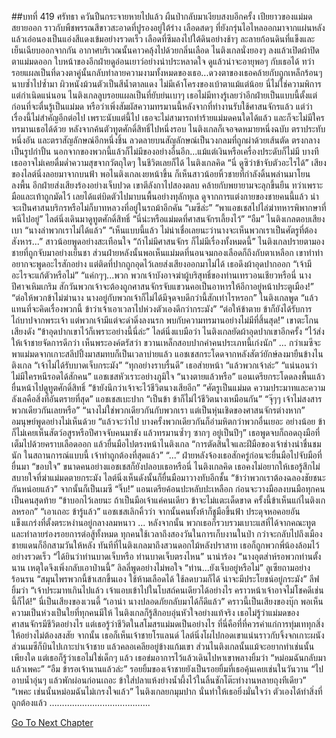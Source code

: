 ##บทที่ 419 ศรัทธา
ควันปืนกระจายหายไปแล้ว ผืนป่ากลับมาเงียบสงบอีกครั้ง
เปียยาวของแม่มดสยายออก ราวกับพืชพรรณสีขาวสะอาดที่ปูรองอยู่ใต้ร่าง
เลือดสดๆ ที่ยังกรุ่นไอไหลออกมาจากแผ่นหลัง แล้วเอ่อนองเป็นแอ่งสีแดงเข้มอย่างรวดเร็ว เลือดที่ซึมลงไปใต้ดินอย่างช้าๆ ละลายก้อนดินที่แข็งและเย็นเฉียบออกจากกัน อากาศบริเวณนั้นคาวคลุ้งไปด้วยกลิ่นเลือด
ไนติงเกลนั่งยองๆ ลงแล้วเปิดผ้าปิดตาแม่มดออก ใบหน้าของอีกฝ่ายดูอ่อนเยาว์อย่างน่าประหลาดใจ ดูแล้วน่าจะอายุพอๆ กับเธอได้ ทว่ารอยแผลเป็นที่ดวงตาคู่นั้นกลับทำลายความงามทั้งหมดของเธอ...ดวงตาของเธอคล้ายกับถูกเหล็กร้อนๆ นาบซ้ำไปซ้ำมา ผิวหนังม้วนตัวเป็นสีน้ำตาลแดง ไม่มีเค้าโครงของเบ้าตาแม้แต่น้อย
นี่ไม่ใช่ความพิการแต่กำเนิดแน่นอน ไนติงเกลลูบรอยแผลเป็นที่ยับย่นเบาๆ เธอไม่มีทางรู้เลยว่าอีกฝ่ายเป็นแบบนี้ตั้งแต่ก่อนที่จะตื่นรู้เป็นแม่มด หรือว่าเพิ่งสัมผัสความทรมานนี้หลังจากที่ทำงานรับใช้ศาสนจักรแล้ว แต่ว่าเรื่องนี้ไม่สำคัญอีกต่อไป เพราะนับแต่นี้ไป เธอจะไม่สามารถทำร้ายแม่มดคนใดได้แล้ว และก็จะไม่มีใครทรมานเธอได้ด้วย
หลังจากค้นตัวทูตศักดิ์สิทธิ์ไปหนึ่งรอบ ไนติงเกลก็เจอจดหมายหนึ่งฉบับ ตราประทับหนึ่งอัน และตราสัญลักษณ์อีกหนึ่งชิ้น ลวดลายบนสัญลักษณ์เป็นวงกลมที่ถูกผ่าด้วยเส้นตัด ตรงกลางเป็นรูปกำปั้น
นอกจากของพวกนี้แล้วก็ไม่มีของอย่างอื่นอีก...แม้แต่เงินหรือเครื่องประดับก็ไม่มี
บางที เธออาจไม่เคยดื่มด่ำความสุขจากวัตถุใดๆ ในชีวิตเลยก็ได้ ไนติงเกลคิด
“นี่ ดูซิว่าข้าจับตัวอะไรได้” เสียงของไลต์นิ่งลอยมาจากบนฟ้า พอไนติงเกลเงยหน้าขึ้น ก็เห็นสาวน้อยหิ้วชายที่กำลังดิ้นพล่านมาโยนลงพื้น
อีกฝ่ายส่งเสียงร้องอย่างเจ็บปวด เขาตีลังกาไปสองตลบ คล้ายกับพยายามจะลุกขึ้นยืน ทว่าเพราะมือและเท้าถูกมัดไว้ เลยได้แต่บิดตัวไปมาบนพื้นอย่างทุลักทุเล
ดูจากการแต่งกายของชายคนนี้แล้ว น่าจะเป็นศาสนบริกรหรือไม่ก็บาทหลวงที่อยู่ในรถม้าอีกคัน
“เมซีล่ะ”
“พาแอชเชสไปไล่ฆ่าทหารพิพากษาที่หนีไปอยู่” ไลต์นิ่งเดินมาดูทูตศักดิ์สิทธิ์ “นี่น่ะหรือแม่มดที่ศาสนจักรเลี้ยงไว้”
“อืม” ไนติงเกลตอบเสียงเบา “นางล่าพวกเราไม่ได้แล้ว”
“เห็นแบบนี้แล้ว ไม่น่าเชื่อเลยนะว่านางจะเห็นพวกเราเป็นศัตรูที่ต้องสังหาร...” สาวน้อยพูดอย่างสะเทือนใจ
“ถ้าไม่มีศาสนจักร ก็ไม่มีเรื่องทั้งหมดนี้” ไนติงเกลปรายตามองชายที่ถูกจับมาอย่างเย็นชา ส่วนฝ่ายหลังนั้นพอเห็นแม่มดที่นอนจมกองเลือดก็ถึงกับตาเหลือก เขาทำท่าอยากจะพูดอะไรสักอย่าง แต่ติดที่ปากถูกอุดไว้เลยส่งเสียงออกมาไม่ได้
เธอดึงผ้าอุดปากออก “เจ้ามีอะไรจะแก้ตัวหรือไม่”
“แค่กๆๆ...พวก พวกเจ้าบังอาจฆ่าผู้บริสุทธิ์ของท่านเทรวอนเชียวหรือนี่ นางปีศาจเหิมเกริม สักวันพวกเจ้าจะต้องถูกศาสนจักรจับแขวนคอเป็นอาหารให้อีกาอยู่หน้าประตูเมือง!”
“ต่อให้พวกข้าไม่ฆ่านาง นางอยู่กับพวกเจ้าก็ไม่ได้มีจุดจบดีกว่านี้สักเท่าไรหรอก” ไนติงเกลพูด “แล้วแทนที่จะคิดเรื่องพวกนี้ ข้าว่าเจ้าเอาเวลาไปห่วงตัวเองดีกว่ากระมัง”
“ต่อให้ข้าตาย ข้าก็ยังได้รับการไถ่บาปจากพระเจ้า แต่พวกเจ้ามีแต่จะดำดิ่งลงนรก พบกับความทรมานอย่างไม่มีที่สิ้นสุด!” เขาตะโกนเสียงดัง
“ข้าอุดปากเขาไว้ก็เพราะอย่างนี้นี่ล่ะ” ไลต์นิ่งแบมือว่า
ไนติงเกลยัดผ้าอุดปากเขาอีกครั้ง “ไว้ส่งให้เจ้าชายจัดการดีกว่า เห็นพระองค์ตรัสว่า ขวานเหล็กสอบปากคำคนประเภทนี้เก่งนัก”
…
กว่าเมซีจะพาแม่มดจากเกาะสลีปปิ้งมาสมทบก็เป็นเวลาบ่ายแล้ว แอชเชสกระโดดจากหลังสัตว์ยักษ์ลงมายืนข้างไนติงเกล “เจ้าไม่ได้รับบาดเจ็บกระมัง”
“ทุกอย่างราบรื่นดี” เธอส่ายหน้า “แล้วพวกเจ้าล่ะ”
“แน่นอนว่าไม่มีใครหนีรอดได้สักคน” แอชเชสหัวเราะอย่างภูมิใจ
“นางตายแล้วหรือ” แอนเดรียกระโดดลงพื้นแล้วยื่นหน้าไปดูทูตศักดิ์สิทธิ์ “ข้ายังนึกว่าเจ้าจะไว้ชีวิตนางเสียอีก”
“ศัตรูเป็นแม่มด ความประมาทและความลังเลคือสิ่งที่อันตรายที่สุด” แอชเชสเบะปาก “เป็นข้า ข้าก็ไม่ไว้ชีวิตนางเหมือนกัน”
“จุ๊ๆๆ เจ้าไม่สงสารพวกเดียวกันเลยหรือ”
“นางไม่ใช่พวกเดียวกันกับพวกเรา แต่เป็นหุ่นเชิดของศาสนจักรต่างหาก” อมนุษย์พูดอย่างไม่เห็นด้วย “แล้วจะว่าไป บางครั้งพวกเดียวกันก็อำมหิตกว่าพวกอื่นเยอะ อย่างน้อย ข้าก็ไม่เคยเห็นสัตว์อสูรหรือปีศาจจับคนมาขัง แล้วทรมานซ้ำๆ ซากๆ อยู่เป็นปีๆ”
เธอพูดจบก็ถอดถุงมือที่เต็มไปด้วยคราบเลือดออก แล้วยื่นมือไปตรงหน้าไนติงเกล “การตัดสินใจและฝีมือของเจ้าช่างน่าชื่นชมนัก ในสถานการณ์แบบนี้ เจ้าทำถูกต้องที่สุดแล้ว”
“...” ฝ่ายหลังจ้องเธอสักครู่ก่อนจะยื่นมือไปจับมือที่ยื่นมา “ขอบใจ”
ขนาดคนอย่างแอชเชสก็ยังปลอบเธอหรือนี่ ไนติงเกลคิด เธอคงไม่อยากให้เธอรู้สึกไม่สบายใจที่ฆ่าแม่มดตายกระมัง
ไลต์นิ่งเห็นดังนั้นก็ยื่นมือมาวางทับอีกชั้น “ข้าว่าพวกเราต้องฉลองชัยชนะกันหน่อยแล้ว”
จากนั้นก็เป็นเมซี “จิ๊บ!”
แอนเดรียค้อนปะหลับปะเหลือก ก่อนจะวางมือลงบนมือทุกคนเป็นคนสุดท้าย “ข้าบอกไว้เลยนะ ถ้าเป็นมือเจ้าแค่คนเดียว ข้าจะไม่แตะเด็ดขาด ครั้งนี้ข้าเห็นแก่ไนติงเกลหรอก”
“เอาเถอะ ข้ารู้แล้ว” แอชเชสเลิกคิ้วว่า
จากนั้นคนทั้งห้าก็ชูมือขึ้นฟ้า ประดุจหอคอยอันแข็งแกร่งที่ตั้งตระหง่านอยู่กลางลมหนาว
...
หลังจากนั้น พวกเธอก็รวบรวมเบาะแสที่ได้จากคณะทูต และทำลายร่องรอยการต่อสู้ทั้งหมด ทุกคนใช้เวลาถึงสองวันในการเก็บงานในป่า กว่าจะกลับไปถึงเมืองชายแดนก็อีกสามวันให้หลัง
ทันทีที่ไนติงเกลมาถึงสวนดอกไม้หลังปราสาท เธอก็ถูกพวกพี่น้องล้อมไว้อย่างรวดเร็ว
“ได้ยินว่าท่านบาดเจ็บหรือ ท่านบาดเจ็บตรงไหน” นาน่าร้อง
“นางอุตส่าห์รอพวกท่านตั้งนาน เหตุใดจึงเพิ่งกลับเอาป่านนี้” ลิลลี่พูดอย่างไม่พอใจ
“ท่าน...ยังเจ็บอยู่หรือไม่” ลูเซียถามอย่างร้อนรน
“สมุนไพรพวกนี้ข้าเสกขึ้นเอง ใช้ห้ามเลือดได้ ใช้ลดบวมก็ได้ น่าจะมีประโยชน์อยู่กระมัง” ลีฟยิ้มว่า
“เจ้าประมาทเกินไปแล้ว เจ้าแอบเข้าไปในโบสถ์คนเดียวได้อย่างไร คราวหน้าเจ้าอาจไม่โชคดีเช่นนี้ก็ได้!” นี่เป็นเสียงของเวนดี้
“เอาน่า นางปลอดภัยกลับมาได้ก็ดีแล้ว” คราวนี้เป็นเสียงของบุ๊ก
พอเห็นความเป็นห่วงเป็นใยที่ทุกคนมีให้ ไนติงเกลก็รู้สึกอบอุ่นหัวใจอย่างแท้จริง เธอไม่รู้ว่าแม่มดของศาสนจักรมีชีวิตอย่างไร แต่เธอรู้ว่าชีวิตในสโมสรแม่มดเป็นอย่างไร ที่นี่คือที่ที่ควรค่าแก่การทุ่มเททุกสิ่งให้อย่างไม่ต้องสงสัย
จากนั้น เธอก็เห็นเจ้าชายโรแลนด์
ไลต์นิ่งโผไปกอดเขาแน่นราวกับจิ้งจกเกาะผนัง
ส่วนเมซีก็บินไปเกาะบ่าเจ้าชาย แล้วคลอเคลียอยู่ข้างแก้มเขา
ส่วนไนติงเกลนั้นแม้จะอยากทำเช่นนั้นเพียงใด แต่เธอก็รู้ว่าเธอไม่ใช่เด็กๆ แล้ว เธอข่มอาการไว้แล้วเดินไปหาเขาพลางยิ้มว่า “หม่อมฉันกลับมาแล้วเพคะ”
“อืม ข้ารอเจ้านานแล้วล่ะ” รอยยิ้มของเจ้าชายยังเป็นรอยยิ้มที่เธอคุ้นเคยเช่นในวันวาน “ไปอาบน้ำอุ่นๆ แล้วพักผ่อนก่อนเถอะ ข้าใส่ปลาแห้งย่างน้ำผึ้งไว้ในลิ้นชักโต๊ะทำงานหลายถุงทีเดียว”
“เพคะ เช่นนั้นหม่อมฉันไม่เกรงใจแล้ว”
ไนติงเกลยกมุมปาก
นั่นทำให้เธอยิ่งมั่นใจว่า ตัวเองได้ทำสิ่งที่ถูกต้องแล้ว
………………………………….


[Go To Next Chapter]( ./332.md)